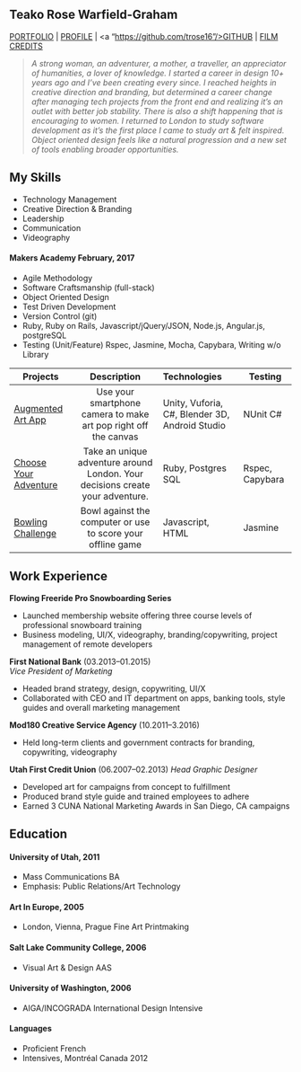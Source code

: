 ## Teako Rose Warfield-Graham
<a href="https://www.behance.net/teako"/>PORTFOLIO</a> | <a href="https://www.linkedin.com/in/teakowg?trk=hp-identity-name"/>PROFILE</a> | <a “https://github.com/trose16”/>GITHUB</a>  | <a href="http://www.imdb.com/name/nm7983071/?ref_=nv_sr_1"/>FILM CREDITS</a>

> *A strong woman, an adventurer, a mother, a traveller, an appreciator of humanities, a lover of knowledge. I started a career in design 10+ years ago and I’ve been creating every since. I reached heights in creative direction and branding, but determined a career change after managing tech projects from the front end and realizing it’s an outlet with better job stability. There is also a shift happening that is encouraging to women. I returned to London to study software development as it’s the first place I came to study art & felt inspired. Object oriented design feels like a natural progression and a new set of tools enabling broader opportunities.*


## My Skills

- Technology Management
- Creative Direction & Branding
- Leadership
- Communication
- Videography

#### Makers Academy February, 2017
- Agile Methodology
- Software Craftsmanship (full-stack)
- Object Oriented Design
- Test Driven Development
- Version Control (git)
- Ruby, Ruby on Rails, Javascript/jQuery/JSON, Node.js, Angular.js, postgreSQL
- Testing (Unit/Feature) Rspec, Jasmine, Mocha, Capybara, Writing w/o Library


| Projects                       | Description                                                                   | Technologies                     |  Testing                           |
| -------------------------- |:-----------------------------------------------------------------------------:|:-------------------|-------------------|
| [Augmented Art App](https://github.com/trose16/augmented_art_app)      | Use your smartphone camera to make art pop right off the canvas               | Unity, Vuforia, C#, Blender 3D, Android Studio             | NUnit C#     |
| [Choose Your Adventure](https://github.com/trose16/choose-your-adventure)       | Take an unique adventure around London. Your decisions create your adventure.                                         | Ruby, Postgres SQL           | Rspec, Capybara                    |
| [Bowling Challenge](https://github.com/trose16/bowling-challenge)            | Bowl against the computer or use to score your offline game  | Javascript, HTML         | Jasmine       |   

## Work Experience

**Flowing Freeride Pro Snowboarding Series**
- Launched membership website offering three course levels of professional snowboard training
- Business modeling, UI/X, videography, branding/copywriting, project management of remote developers

**First National Bank** (03.2013–01.2015)   
*Vice President of Marketing*
- Headed brand strategy, design, copywriting, UI/X
- Collaborated with CEO and IT department on apps, banking tools, style guides and overall marketing management

**Mod180 Creative Service Agency** (10.2011–3.2016)   
- Held long-term clients and government contracts for branding, copywriting, videography

**Utah First Credit Union** (06.2007–02.2013)
*Head Graphic Designer*
- Developed art for campaigns from concept to fulfillment
- Produced brand style guide and trained employees to adhere
- Earned 3 CUNA National Marketing Awards in San Diego, CA campaigns

## Education

#### University of Utah, 2011
- Mass Communications BA
- Emphasis: Public Relations/Art Technology

#### Art In Europe, 2005
- London, Vienna, Prague Fine Art Printmaking

#### Salt Lake Community College, 2006
- Visual Art &  Design AAS

#### University of Washington, 2006
- AIGA/INCOGRADA International Design Intensive

#### Languages
- Proficient French
- Intensives, Montréal Canada 2012
